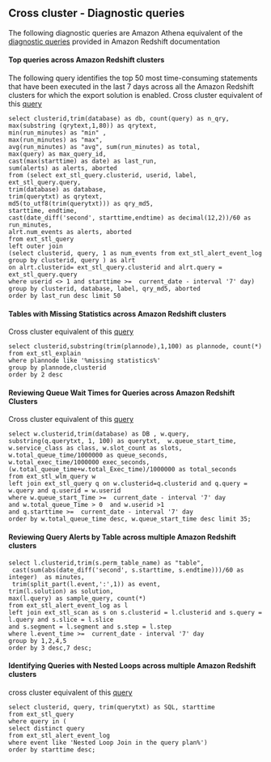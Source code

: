 ## Cross cluster - Diagnostic queries

The following diagnostic queries are Amazon Athena equivalent of the [diagnostic queries](https://docs.aws.amazon.com/redshift/latest/dg/diagnostic-queries-for-query-tuning.html) provided in Amazon Redshift documentation

#### Top queries across Amazon Redshift clusters

The following query identifies the top 50 most time-consuming statements that have been executed in the last 7 days across all the Amazon Redshift clusters for which the export solution is enabled. Cross cluster equivalent of this [query](https://docs.aws.amazon.com/redshift/latest/dg/diagnostic-queries-for-query-tuning.html#identify-queries-that-are-top-candidates-for-tuning)

```
select clusterid,trim(database) as db, count(query) as n_qry,
max(substring (qrytext,1,80)) as qrytext,
min(run_minutes) as "min" ,
max(run_minutes) as "max",
avg(run_minutes) as "avg", sum(run_minutes) as total,  
max(query) as max_query_id,
cast(max(starttime) as date) as last_run,
sum(alerts) as alerts, aborted
from (select ext_stl_query.clusterid, userid, label, ext_stl_query.query,
trim(database) as database,
trim(querytxt) as qrytext,
md5(to_utf8(trim(querytxt))) as qry_md5,
starttime, endtime,
cast(date_diff('second', starttime,endtime) as decimal(12,2))/60 as run_minutes,     
alrt.num_events as alerts, aborted
from ext_stl_query
left outer join
(select clusterid, query, 1 as num_events from ext_stl_alert_event_log group by clusterid, query ) as alrt
on alrt.clusterid= ext_stl_query.clusterid and alrt.query = ext_stl_query.query
where userid <> 1 and starttime >=  current_date - interval '7' day)
group by clusterid, database, label, qry_md5, aborted
order by last_run desc limit 50
```

#### Tables with Missing Statistics across Amazon Redshift clusters

Cross cluster equivalent of this [query](https://docs.aws.amazon.com/redshift/latest/dg/diagnostic-queries-for-query-tuning.html#identify-tables-with-missing-statistics)

```
select clusterid,substring(trim(plannode),1,100) as plannode, count(*)
from ext_stl_explain
where plannode like '%missing statistics%'
group by plannode,clusterid
order by 2 desc
```

#### Reviewing Queue Wait Times for Queries across Amazon Redshift Clusters

Cross cluster equivalent of this [query](https://docs.aws.amazon.com/redshift/latest/dg/diagnostic-queries-for-query-tuning.html#review-queue-wait-times-for-queries)

```
select w.clusterid,trim(database) as DB , w.query,
substring(q.querytxt, 1, 100) as querytxt,  w.queue_start_time,
w.service_class as class, w.slot_count as slots,
w.total_queue_time/1000000 as queue_seconds,
w.total_exec_time/1000000 exec_seconds, (w.total_queue_time+w.total_Exec_time)/1000000 as total_seconds
from ext_stl_wlm_query w
left join ext_stl_query q on w.clusterid=q.clusterid and q.query = w.query and q.userid = w.userid
where w.queue_start_Time >=  current_date - interval '7' day
and w.total_queue_Time > 0  and w.userid >1   
and q.starttime >=  current_date - interval '7' day
order by w.total_queue_time desc, w.queue_start_time desc limit 35;

```
#### Reviewing Query Alerts by Table across multiple Amazon Redshift clusters

```
select l.clusterid,trim(s.perm_table_name) as "table",
 cast(sum(abs(date_diff('second', s.starttime, s.endtime)))/60 as integer)  as minutes,
 trim(split_part(l.event,':',1)) as event,
trim(l.solution) as solution,
max(l.query) as sample_query, count(*)
from ext_stl_alert_event_log as l
left join ext_stl_scan as s on s.clusterid = l.clusterid and s.query = l.query and s.slice = l.slice
and s.segment = l.segment and s.step = l.step
where l.event_time >=  current_date - interval '7' day
group by 1,2,4,5
order by 3 desc,7 desc;
```

#### Identifying Queries with Nested Loops across multiple Amazon Redshift clusters
cross cluster equivalent of this [query](https://docs.aws.amazon.com/redshift/latest/dg/diagnostic-queries-for-query-tuning.html#identify-queries-with-nested-loops)


```
select clusterid, query, trim(querytxt) as SQL, starttime
from ext_stl_query
where query in (
select distinct query
from ext_stl_alert_event_log
where event like 'Nested Loop Join in the query plan%')
order by starttime desc;
```
